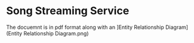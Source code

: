 # Song Streaming Service

The docuemnt is in pdf format along with an ]Entity Relationship Diagram](Entity Relationship Diagram.png)
